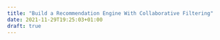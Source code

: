 ```yaml
---
title: "Build a Recommendation Engine With Collaborative Filtering"
date: 2021-11-29T19:25:03+01:00
draft: true
---
```


